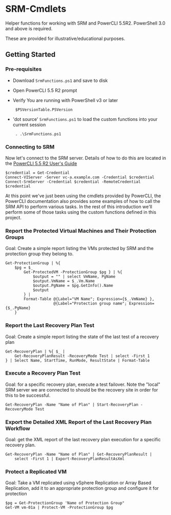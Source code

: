 # SRM-Cmdlets

Helper functions for working with SRM and PowerCLI 5.5R2. PowerShell 3.0 and above is required.

These are provided for illustrative/educational purposes.


## Getting Started

### Pre-requisites

 - Download `SrmFunctions.ps1` and save to disk
 - Open PowerCLI 5.5 R2 prompt
 - Verify You are running with PowerShell v3 or later

        $PSVersionTable.PSVersion

 - 'dot source' `SrmFunctions.ps1` to load the custom functions into your current session

        . .\SrmFunctions.ps1

### Connecting to SRM

Now let's connect to the SRM server. Details of how to do this are located in the [PowerCLI 5.5 R2 User's Guide](http://pubs.vmware.com/vsphere-55/topic/com.vmware.powercli.ug.doc/GUID-A5F206CF-264D-4565-8CB9-4ED1C337053F.html)

    $credential = Get-Credential
    Connect-VIServer -Server vc-a.example.com -Credential $credential
    Connect-SrmServer -Credential $credential -RemoteCredential $credential

At this point we've just been using the cmdlets provided by PowerCLI, the PowerCLI documentation also provides some examples of how to call the SRM API to perform various tasks. In the rest of this introduction we'll perform some of those tasks using the custom functions defined in this project.

### Report the Protected Virtual Machines and Their Protection Groups

Goal: Create a simple report listing the VMs protected by SRM and the protection group they belong to.

    Get-ProtectionGroup | %{
        $pg = $_
            Get-ProtectedVM -ProtectionGroup $pg } | %{
                $output = "" | select VmName, PgName
                $output.VmName = $_.Vm.Name
                $output.PgName = $pg.GetInfo().Name
                $output
            } |
            Format-Table @{Label="VM Name"; Expression={$_.VmName} },
                         @{Label="Protection group name"; Expression={$_.PgName}
        }

### Report the Last Recovery Plan Test

Goal: Create a simple report listing the state of the last test of a recovery plan

    Get-RecoveryPlan | %{ $_ |
        Get-RecoveryPlanResult -RecoveryMode Test | select -First 1
    } | Select Name, StartTime, RunMode, ResultState | Format-Table


### Execute a Recovery Plan Test

Goal: for a specific recovery plan, execute a test failover. Note the "local" SRM server we are connected to should be the recovery site in order for this to be successful.

    Get-RecoveryPlan -Name "Name of Plan" | Start-RecoveryPlan -RecoveryMode Test

### Export the Detailed XML Report of the Last Recovery Plan Workflow

Goal: get the XML report of the last recovery plan execution for a specific recovery plan.

    Get-RecoveryPlan -Name "Name of Plan" | Get-RecoveryPlanResult |
        select -First 1 | Export-RecoveryPlanResultAsXml

### Protect a Replicated VM

Goal: Take a VM replicated using vSphere Replication or Array Based Replication, add it to an appropriate protection group and configure it for protection

    $pg = Get-ProtectionGroup 'Name of Protection Group"
    Get-VM vm-01a | Protect-VM -ProtectionGroup $pg
